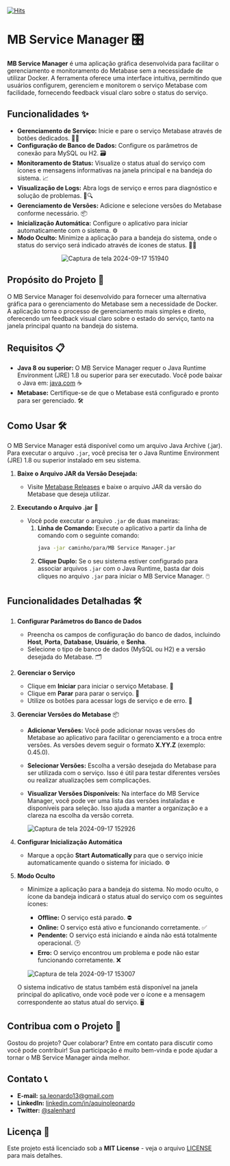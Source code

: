 [![Hits](https://hits.seeyoufarm.com/api/count/incr/badge.svg?url=https%3A%2F%2Fgithub.com%2Fsaleonhard%2FMB-Service-Manager&count_bg=%2379C83D&title_bg=%23555555&icon=&icon_color=%23E7E7E7&title=hits&edge_flat=false)](https://hits.seeyoufarm.com)

# MB Service Manager 🎛️


**MB Service Manager** é uma aplicação gráfica desenvolvida para facilitar o gerenciamento e monitoramento do Metabase sem a necessidade de utilizar Docker. A ferramenta oferece uma interface intuitiva, permitindo que usuários configurem, gerenciem e monitorem o serviço Metabase com facilidade, fornecendo feedback visual claro sobre o status do serviço.

## Funcionalidades ✨

- **Gerenciamento de Serviço:** Inicie e pare o serviço Metabase através de botões dedicados. 🚀🛑
- **Configuração de Banco de Dados:** Configure os parâmetros de conexão para MySQL ou H2. 🗃️
- **Monitoramento de Status:** Visualize o status atual do serviço com ícones e mensagens informativas na janela principal e na bandeja do sistema. 📈
- **Visualização de Logs:** Abra logs de serviço e erros para diagnóstico e solução de problemas. 📜🔍
- **Gerenciamento de Versões:** Adicione e selecione versões do Metabase conforme necessário. 📦
- **Inicialização Automática:** Configure o aplicativo para iniciar automaticamente com o sistema. ⚙️
- **Modo Oculto:** Minimize a aplicação para a bandeja do sistema, onde o status do serviço será indicado através de ícones de status. 🕵️‍♂️

 <p align="center">
  <img src="https://github.com/user-attachments/assets/bf88ccb2-d8c7-4733-9dca-f5d1dde3781c" alt="Captura de tela 2024-09-17 151940">
</p>


## Propósito do Projeto 🎯

O MB Service Manager foi desenvolvido para fornecer uma alternativa gráfica para o gerenciamento do Metabase sem a necessidade de Docker. A aplicação torna o processo de gerenciamento mais simples e direto, oferecendo um feedback visual claro sobre o estado do serviço, tanto na janela principal quanto na bandeja do sistema.

## Requisitos 📋

- **Java 8 ou superior:** O MB Service Manager requer o Java Runtime Environment (JRE) 1.8 ou superior para ser executado. Você pode baixar o Java em: [java.com](https://www.java.com/pt-BR/download/) ☕
- **Metabase:** Certifique-se de que o Metabase está configurado e pronto para ser gerenciado. 🛠️

## Como Usar 🛠️

O MB Service Manager está disponível como um arquivo Java Archive (.jar). Para executar o arquivo `.jar`, você precisa ter o Java Runtime Environment (JRE) 1.8 ou superior instalado em seu sistema.

1. **Baixe o Arquivo JAR da Versão Desejada:**
   - Visite [Metabase Releases](https://www.metabase.com/docs/latest/releases#metabase-open-source-edition-releases) e baixe o arquivo JAR da versão do Metabase que deseja utilizar.

2. **Executando o Arquivo .jar** 🎯
   - Você pode executar o arquivo `.jar` de duas maneiras:
     1. **Linha de Comando:** Execute o aplicativo a partir da linha de comando com o seguinte comando:
        ```bash
        java -jar caminho/para/MB Service Manager.jar
        ```
     2. **Clique Duplo:** Se o seu sistema estiver configurado para associar arquivos `.jar` com o Java Runtime, basta dar dois cliques no arquivo `.jar` para iniciar o MB Service Manager. 🖱️

## Funcionalidades Detalhadas 🛠️

1. **Configurar Parâmetros do Banco de Dados**

   - Preencha os campos de configuração do banco de dados, incluindo **Host**, **Porta**, **Database**, **Usuário**, e **Senha**.
   - Selecione o tipo de banco de dados (MySQL ou H2) e a versão desejada do Metabase. 🗂️

2. **Gerenciar o Serviço**

   - Clique em **Iniciar** para iniciar o serviço Metabase. 🚀
   - Clique em **Parar** para parar o serviço. 🛑
   - Utilize os botões para acessar logs de serviço e de erro. 📜

3. **Gerenciar Versões do Metabase** 📦

   - **Adicionar Versões:** Você pode adicionar novas versões do Metabase ao aplicativo para facilitar o gerenciamento e a troca entre versões. As versões devem seguir o formato **X.YY.Z** (exemplo: 0.45.0). 
   - **Selecionar Versões:** Escolha a versão desejada do Metabase para ser utilizada com o serviço. Isso é útil para testar diferentes versões ou realizar atualizações sem complicações.
   - **Visualizar Versões Disponíveis:** Na interface do MB Service Manager, você pode ver uma lista das versões instaladas e disponíveis para seleção. Isso ajuda a manter a organização e a clareza na escolha da versão correta.
     
     ![Captura de tela 2024-09-17 152926](https://github.com/user-attachments/assets/31969320-5da7-42bc-bd28-873c7503a90b)


4. **Configurar Inicialização Automática**

   - Marque a opção **Start Automatically** para que o serviço inicie automaticamente quando o sistema for iniciado. ⚙️

5. **Modo Oculto**

   - Minimize a aplicação para a bandeja do sistema. No modo oculto, o ícone da bandeja indicará o status atual do serviço com os seguintes ícones:
     - **Offline:** O serviço está parado. ⛔
     - **Online:** O serviço está ativo e funcionando corretamente. ✅
     - **Pendente:** O serviço está iniciando e ainda não está totalmente operacional. 🕑
     - **Erro:** O serviço encontrou um problema e pode não estar funcionando corretamente. ❌
    
     ![Captura de tela 2024-09-17 153007](https://github.com/user-attachments/assets/3467e63d-e72d-4b0b-a3bc-e96a04195094)


   O sistema indicativo de status também está disponível na janela principal do aplicativo, onde você pode ver o ícone e a mensagem correspondente ao status atual do serviço. 🖥️

## Contribua com o Projeto 🤝

Gostou do projeto? Quer colaborar? Entre em contato para discutir como você pode contribuir! Sua participação é muito bem-vinda e pode ajudar a tornar o MB Service Manager ainda melhor.

## Contato 📞

- **E-mail:** [sa.leonardo13@gmail.com](mailto:sa.leonardo13@gmail.com)
- **LinkedIn:** [linkedin.com/in/aquinoleonardo](https://linkedin.com/in/aquinoleonardo)
- **Twitter:** [@salenhard](https://twitter.com/saleonhard)

## Licença 📜

Este projeto está licenciado sob a **MIT License** - veja o arquivo [LICENSE](LICENSE) para mais detalhes.
